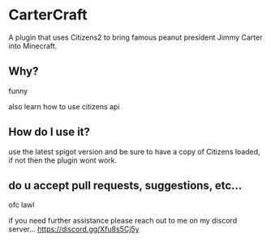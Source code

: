 # CarterCraft
A plugin that uses Citizens2 to bring famous peanut president Jimmy Carter into Minecraft.

## Why?

funny

also learn how to use citizens api

## How do I use it?

use the latest spigot version and be sure to have a copy of Citizens loaded, if not then the plugin wont work.

## do u accept pull requests, suggestions, etc...

ofc lawl

if you need further assistance please reach out to me on my discord server... https://discord.gg/Xfu8s5Cj5y
